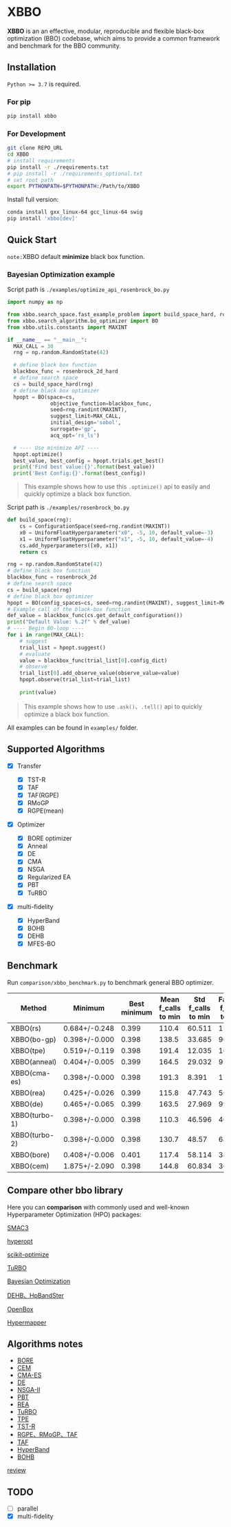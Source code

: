 # XBBO

**XBBO** is an an effective, modular, reproducible and flexible black-box optimization (BBO) codebase, which aims to provide a common framework and benchmark for the BBO community.

## Installation

`Python >= 3.7` is required.

### For pip

```bash
pip install xbbo
```

### For Development

```bash
git clone REPO_URL
cd XBBO
# install requirements
pip install -r ./requirements.txt
# pip install -r ./requirements_optional.txt 
# set root path
export PYTHONPATH=$PYTHONPATH:/Path/to/XBBO
```

Install full version:

```bash
conda install gxx_linux-64 gcc_linux-64 swig
pip install 'xbbo[dev]'
```

## Quick Start

`note:`XBBO default **minimize** black box function.

### Bayesian Optimization example

Script path is `./examples/optimize_api_rosenbrock_bo.py`

```python
import numpy as np

from xbbo.search_space.fast_example_problem import build_space_hard, rosenbrock_2d_hard
from xbbo.search_algorithm.bo_optimizer import BO
from xbbo.utils.constants import MAXINT

if __name__ == "__main__":
  MAX_CALL = 30
  rng = np.random.RandomState(42)

  # define black box function
  blackbox_func = rosenbrock_2d_hard
  # define search space
  cs = build_space_hard(rng)
  # define black box optimizer
  hpopt = BO(space=cs,
              objective_function=blackbox_func,
              seed=rng.randint(MAXINT),
              suggest_limit=MAX_CALL,
              initial_design='sobol',
              surrogate='gp',
              acq_opt='rs_ls')

  # ---- Use minimize API ----
  hpopt.optimize()
  best_value, best_config = hpopt.trials.get_best()
  print('Find best value:{}'.format(best_value))
  print('Best Config:{}'.format(best_config))
```

> This example shows how to use this `.optimize()` api to easily and quickly optimize a black box function.

Script path is `./examples/rosenbrock_bo.py`


```python
def build_space(rng):
    cs = ConfigurationSpace(seed=rng.randint(MAXINT))
    x0 = UniformFloatHyperparameter("x0", -5, 10, default_value=-3)
    x1 = UniformFloatHyperparameter("x1", -5, 10, default_value=-4)
    cs.add_hyperparameters([x0, x1])
    return cs

rng = np.random.RandomState(42)
# define black box function
blackbox_func = rosenbrock_2d
# define search space
cs = build_space(rng)
# define black box optimizer
hpopt = BO(config_spaces=cs, seed=rng.randint(MAXINT), suggest_limit=MAX_CALL)
# Example call of the black-box function
def_value = blackbox_func(cs.get_default_configuration())
print("Default Value: %.2f" % def_value)
# ---- Begin BO-loop ----
for i in range(MAX_CALL):
    # suggest
    trial_list = hpopt.suggest()
    # evaluate 
    value = blackbox_func(trial_list[0].config_dict)
    # observe
    trial_list[0].add_observe_value(observe_value=value)
    hpopt.observe(trial_list=trial_list)
  
    print(value)  
```

> This example shows how to use `.ask()`、`.tell()` api to quickly optimize a black box function.

All examples can be found in `examples/` folder.

## Supported Algorithms

- [X] Transfer

  - [X] TST-R
  - [X] TAF
  - [X] TAF(RGPE)
  - [X] RMoGP
  - [X] RGPE(mean)
- [X] Optimizer

  - [X] BORE optimizer
  - [X] Anneal
  - [X] DE
  - [X] CMA
  - [X] NSGA
  - [X] Regularized EA
  - [X] PBT
  - [X] TuRBO
- [X] multi-fidelity

  - [X] HyperBand
  - [X] BOHB
  - [X] DEHB
  - [x] MFES-BO

## Benchmark

Run `comparison/xbbo_benchmark.py` to benchmark general BBO optimizer.

| Method        | Minimum       | Best minimum | Mean f_calls to min | Std f_calls to min | Fastest f_calls to min |
| ------------- | ------------- | ------------ | ------------------- | ------------------ | ---------------------- |
| XBBO(rs)      | 0.684+/-0.248 | 0.399        | 110.4               | 60.511             | 17                     |
| XBBO(bo-gp)   | 0.398+/-0.000 | 0.398        | 138.5               | 33.685             | 90                     |
| XBBO(tpe)     | 0.519+/-0.119 | 0.398        | 191.4               | 12.035             | 162                    |
| XBBO(anneal)  | 0.404+/-0.005 | 0.399        | 164.5               | 29.032             | 92                     |
| XBBO(cma-es)  | 0.398+/-0.000 | 0.398        | 191.3               | 8.391              | 174                    |
| XBBO(rea)     | 0.425+/-0.026 | 0.399        | 115.8               | 47.743             | 56                     |
| XBBO(de)      | 0.465+/-0.065 | 0.399        | 163.5               | 27.969             | 99                     |
| XBBO(turbo-1) | 0.398+/-0.000 | 0.398        | 110.3               | 46.596             | 46                     |
| XBBO(turbo-2) | 0.398+/-0.000 | 0.398        | 130.7               | 48.57              | 68                     |
| XBBO(bore)    | 0.408+/-0.006 | 0.401        | 117.4               | 58.114             | 38                     |
| XBBO(cem)     | 1.875+/-2.090 | 0.398        | 144.8               | 60.834             | 36                     |

## Compare other bbo library

Here you can **comparison** with commonly used and well-known Hyperparameter Optimization (HPO) packages:

[SMAC3](comparison/smac3/SMAC3.md)

[hyperopt](comparison/hyperopt/hyperopt.md)

[scikit-optimize](comparison/scikit_optimize/skopt.md)

[TuRBO](comparison/turbo/turbo.md)

[Bayesian Optimization](comparison/BayesianOptimization/bayes_opt.md)

[DEHB、HpBandSter](comparison/multifidelity/mf.md)

[OpenBox](comparison/openbox/openbox.md)

[Hypermapper](comparison/hypermapper/hypermapper.md)

## Algorithms notes

- [BORE](docs/BBO_paper_reading/BORE_BayesianOptimization_by_Density-Ratio_Estimation.pdf)
- [CEM](docs/BBO_paper_reading/cem.md)
- [CMA-ES](docs/BBO_paper_reading/cma-es.md)
- [DE](docs/BBO_paper_reading/de.md)
- [NSGA-II](docs/BBO_paper_reading/NSGA.md)
- [PBT](docs/BBO_paper_reading/pbt.md)
- [REA](docs/BBO_paper_reading/rea.md)
- [TuRBO](docs/BBO_paper_reading/Scalable_Global_Optimization_via_Local_Bayesian_Optimization.pdf)
- [TPE](docs/BBO_paper_reading/toy_tpe.pdf)
- [TST-R](docs/BBO_paper_reading/Two-stage_transfer_surrogate_model_for_automatic_hyperparameter_optimization.pdf)
- [RGPE、RMoGP、TAF](docs/BBO_paper_reading/Practical_Transfer_Learning_for_Bayesian_Optimization.pdf)
- [TAF](docs/BBO_paper_reading/Transfer_Bayesian_Optimization.pdf)
- [HyperBand](docs/BBO_paper_reading/Hyperband.pdf)
- [BOHB](docs/BBO_paper_reading/BOHB_Robust_and_Efficient_Hyperparameter_Optimization_at_Scale.pdf)

[review](docs/BBO_paper_reading/Hyper-Parameter_Optimization_A_Review_of_Algorithms_and_Applications.pdf)

## TODO

- [ ] parallel
- [X] multi-fidelity
